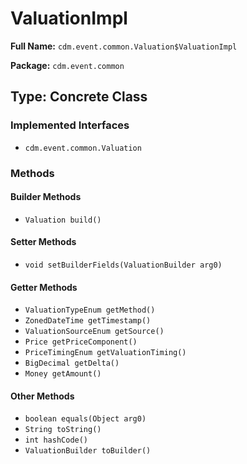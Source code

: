 # ValuationImpl

**Full Name:** `cdm.event.common.Valuation$ValuationImpl`

**Package:** `cdm.event.common`

## Type: Concrete Class

### Implemented Interfaces

- `cdm.event.common.Valuation`

### Methods

#### Builder Methods

- `Valuation build()`

#### Setter Methods

- `void setBuilderFields(ValuationBuilder arg0)`

#### Getter Methods

- `ValuationTypeEnum getMethod()`
- `ZonedDateTime getTimestamp()`
- `ValuationSourceEnum getSource()`
- `Price getPriceComponent()`
- `PriceTimingEnum getValuationTiming()`
- `BigDecimal getDelta()`
- `Money getAmount()`

#### Other Methods

- `boolean equals(Object arg0)`
- `String toString()`
- `int hashCode()`
- `ValuationBuilder toBuilder()`

